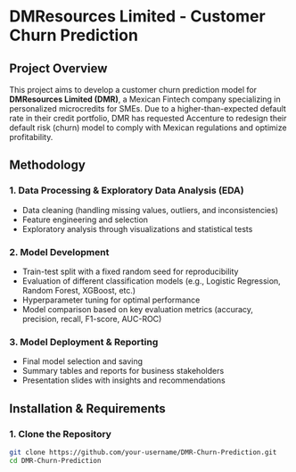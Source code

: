 # DMResources Limited - Customer Churn Prediction

## Project Overview
This project aims to develop a customer churn prediction model for **DMResources Limited (DMR)**, a Mexican Fintech company specializing in personalized microcredits for SMEs. Due to a higher-than-expected default rate in their credit portfolio, DMR has requested Accenture to redesign their default risk (churn) model to comply with Mexican regulations and optimize profitability.


## Methodology
### 1. **Data Processing & Exploratory Data Analysis (EDA)**
- Data cleaning (handling missing values, outliers, and inconsistencies)
- Feature engineering and selection
- Exploratory analysis through visualizations and statistical tests

### 2. **Model Development**
- Train-test split with a fixed random seed for reproducibility
- Evaluation of different classification models (e.g., Logistic Regression, Random Forest, XGBoost, etc.)
- Hyperparameter tuning for optimal performance
- Model comparison based on key evaluation metrics (accuracy, precision, recall, F1-score, AUC-ROC)

### 3. **Model Deployment & Reporting**
- Final model selection and saving
- Summary tables and reports for business stakeholders
- Presentation slides with insights and recommendations

## Installation & Requirements
### **1. Clone the Repository**
```bash
git clone https://github.com/your-username/DMR-Churn-Prediction.git
cd DMR-Churn-Prediction
